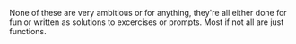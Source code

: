 None of these are very ambitious or for anything, they're all either done for fun or written as solutions to excercises or prompts.
Most if not all are just functions.
